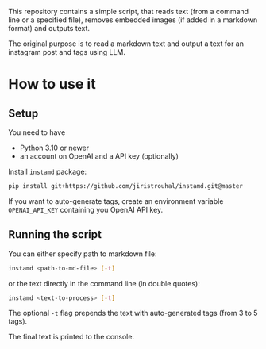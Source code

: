 This repository contains a simple script, that reads text (from a command line or a specified file), removes embedded images (if added in a markdown format) and outputs text.

The original purpose is to read a markdown text and output a text for an instagram post and tags using LLM.

# How to use it

## Setup

You need to have

- Python 3.10 or newer
- an account on OpenAI and a API key (optionally)

Install `instamd` package:

```bash
pip install git+https://github.com/jiristrouhal/instamd.git@master
```

If you want to auto-generate tags, create an environment variable `OPENAI_API_KEY` containing you OpenAI API key.

## Running the script

You can either specify path to markdown file:

```bash
instamd <path-to-md-file> [-t]
```

or the text directly in the command line (in double quotes):

```bash
instamd <text-to-process> [-t]
```

The optional `-t` flag prepends the text with auto-generated tags (from 3 to 5 tags).

The final text is printed to the console.
